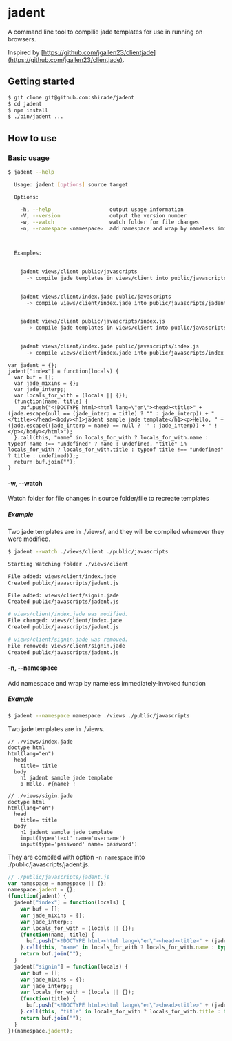 # jadent
A command line tool to compilie jade templates for use in running on browsers.

Inspired by [https://github.com/jgallen23/clientjade](https://github.com/jgallen23/clientjade).

## Getting started
```bash
$ git clone git@github.com:shirade/jadent
$ cd jadent
$ npm install
$ ./bin/jadent ...
```

## How to use
### Basic usage

```bash
$ jadent --help

  Usage: jadent [options] source target

  Options:

    -h, --help                   output usage information
    -V, --version                output the version number
    -w, --watch                  watch folder for file changes
    -n, --namespace <namespace>  add namespace and wrap by nameless immediately-invoked function



  Examples:


    jadent views/client public/javascripts
      -> compile jade templates in views/client into public/javascripts/jadent.js


    jadent views/client/index.jade public/javascripts
      -> compile views/client/index.jade into public/javascripts/jadent.js


    jadent views/client public/javascripts/index.js
      -> compile jade templates in views/client into public/javascripts/index.js


    jadent views/client/index.jade public/javascripts/index.js
      -> compile views/client/index.jade into public/javascripts/index.js
```

```jacascript
var jadent = {};
jadent["index"] = function(locals) {
  var buf = [];
  var jade_mixins = {};
  var jade_interp;;
  var locals_for_with = (locals || {});
  (function(name, title) {
    buf.push("<!DOCTYPE html><html lang=\"en\"><head><title>" + (jade.escape(null == (jade_interp = title) ? "" : jade_interp)) + "</title></head><body><h1>jadent sample jade template</h1><p>Hello, " + (jade.escape((jade_interp = name) == null ? '' : jade_interp)) + " !</p></body></html>");
  }.call(this, "name" in locals_for_with ? locals_for_with.name : typeof name !== "undefined" ? name : undefined, "title" in locals_for_with ? locals_for_with.title : typeof title !== "undefined" ? title : undefined));;
  return buf.join("");
}
```

#### -w, --watch
Watch folder for file changes in source folder/file to recreate templates

##### Example
Two jade templates are in ./views/, and they will be compiled whenever they were modified.

```bash
$ jadent --watch ./views/client ./public/javascripts

Starting Watching folder ./views/client

File added: views/client/index.jade
Created public/javascripts/jadent.js

File added: views/client/signin.jade
Created public/javascripts/jadent.js

# views/client/index.jade was modified.
File changed: views/client/index.jade
Created public/javascripts/jadent.js

# views/client/signin.jade was removed.
File removed: views/client/signin.jade
Created public/javascripts/jadent.js
```

#### -n, --namespace <namespace>
Add namespace and wrap by nameless immediately-invoked function

##### Example
```bash
$ jadent --namespace namespace ./views ./public/javascripts
```

Two jade templates are in ./views.

```jade
// ./views/index.jade
doctype html
html(lang="en")
  head
    title= title
  body
    h1 jadent sample jade template
    p Hello, #{name} !
```

```jade
// ./views/sigin.jade
doctype html
html(lang="en")
  head
    title= title
  body
    h1 jadent sample jade template
    input(type='text' name='username')
    input(type='password' name='password')
```

They are compiled with option `-n namespace` into ./public/javascripts/jadent.js.

```javascript
// ./public/javascripts/jadent.js
var namespace = namespace || {};
namespace.jadent = {};
(function(jadent) {
  jadent["index"] = function(locals) {
    var buf = [];
    var jade_mixins = {};
    var jade_interp;;
    var locals_for_with = (locals || {});
    (function(name, title) {
      buf.push("<!DOCTYPE html><html lang=\"en\"><head><title>" + (jade.escape(null == (jade_interp = title) ? "" : jade_interp)) + "</title></head><body><h1>jadent sample jade template</h1><p>Hello, " + (jade.escape((jade_interp = name) == null ? '' : jade_interp)) + " !</p></body></html>");
    }.call(this, "name" in locals_for_with ? locals_for_with.name : typeof name !== "undefined" ? name : undefined, "title" in locals_for_with ? locals_for_with.title : typeof title !== "undefined" ? title : undefined));;
    return buf.join("");
  }
  jadent["signin"] = function(locals) {
    var buf = [];
    var jade_mixins = {};
    var jade_interp;;
    var locals_for_with = (locals || {});
    (function(title) {
      buf.push("<!DOCTYPE html><html lang=\"en\"><head><title>" + (jade.escape(null == (jade_interp = title) ? "" : jade_interp)) + "</title></head><body><h1>jadent sample jade template</h1><input type=\"text\" name=\"username\"><input type=\"password\" name=\"password\"></body></html>");
    }.call(this, "title" in locals_for_with ? locals_for_with.title : typeof title !== "undefined" ? title : undefined));;
    return buf.join("");
  }
})(namespace.jadent);
```
